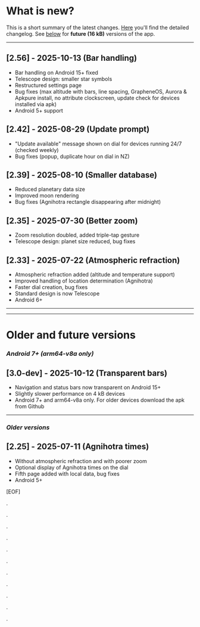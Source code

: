 # What is new?
This is a short summary of the latest changes. [Here](./CHANGELOG.md) you'll find the detailed changelog. See [below](#future) for **future (16 kB)** versions of the app.

---

## [2.56] - 2025-10-13 (Bar handling)
- Bar handling on Android 15+ fixed
- Telescope design: smaller star symbols
- Restructured settings page
- Bug fixes (max altitude with bars, line spacing, GrapheneOS, Aurora & Apkpure install, no attribute clockscreen, update check for devices installed via apk)
- Android 5+ support

## [2.42] - 2025-08-29 (Update prompt) 

- "Update available" message shown on dial for devices running 24/7 (checked weekly)
- Bug fixes (popup, duplicate hour on dial in NZ)
  
## [2.39] - 2025-08-10 (Smaller database) 

- Reduced planetary data size
- Improved moon rendering
- Bug fixes (Agnihotra rectangle disappearing after midnight)
  
## [2.35] - 2025-07-30 (Better zoom)

- Zoom resolution doubled, added triple-tap gesture
- Telescope design: planet size reduced, bug fixes

## [2.33] - 2025-07-22 (Atmospheric refraction)

- Atmospheric refraction added (altitude and temperature support)
- Improved handling of location determination (Agnihotra)
- Faster dial creation, bug fixes
- Standard design is now Telescope
- Android 6+

---
---

# Older and future versions 
<a name="future"></a>
### *Android 7+ (arm64-v8a only)*

## [3.0-dev] - 2025-10-12 (Transparent bars) 
- Navigation and status bars now transparent on Android 15+
- Slightly slower performance on 4 kB devices 
- Android 7+ and arm64-v8a only. For older devices download the apk from Github 

---
<a name="older"></a>
### *Older versions*

## [2.25] - 2025-07-11 (Agnihotra times)

- Without atmospheric refraction and with poorer zoom
- Optional display of Agnihotra times on the dial
- Fifth page added with local data, bug fixes
- Android 5+

[EOF]

.

.

.

.

.

.

.

.

.

.

.


